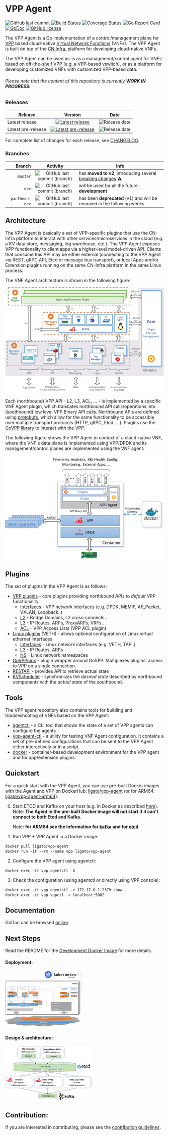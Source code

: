 # VPP Agent

![GitHub last commit](https://img.shields.io/github/last-commit/ligato/vpp-agent.svg) 
[![Build Status](https://travis-ci.org/ligato/vpp-agent.svg?branch=master)](https://travis-ci.org/ligato/vpp-agent)
[![Coverage Status](https://coveralls.io/repos/github/ligato/vpp-agent/badge.svg?branch=master)](https://coveralls.io/github/ligato/vpp-agent?branch=master)
[![Go Report Card](https://goreportcard.com/badge/github.com/ligato/vpp-agent)](https://goreportcard.com/report/github.com/ligato/vpp-agent)
[![GoDoc](https://godoc.org/github.com/ligato/vpp-agent?status.svg)](https://godoc.org/github.com/ligato/vpp-agent)
[![GitHub license](https://img.shields.io/badge/license-Apache%20license%202.0-blue.svg)](https://github.com/ligato/vpp-agent/blob/master/LICENSE)

The VPP Agent is a Go implementation of a control/management plane for
[VPP][1] based cloud-native [Virtual Network Functions][2] (VNFs). The VPP
Agent is built on top of the [CN Infra][16], platform for developing 
cloud-native VNFs.

The VPP Agent can be used as-is as a management/control agent for VNFs 
based on off-the-shelf VPP (e.g. a VPP-based vswitch), or as a
platform for developing customized VNFs with customized VPP-based data.

###### Please note that the content of this repository is currently **WORK IN PROGRESS**!

### Releases

|Release|Version|Date|
|---|:---:|---|
|Latest release|[![Latest release](https://img.shields.io/github/release/ligato/vpp-agent.svg)](https://github.com/ligato/vpp-agent/releases/latest)|![Release date](https://img.shields.io/github/release-date/ligato/vpp-agent.svg?style=flat)|
|Latest pre-release|[![Latest pre-release](https://img.shields.io/github/release-pre/ligato/vpp-agent.svg)](https://github.com/ligato/vpp-agent/releases)|![Release date](https://img.shields.io/github/release-date-pre/ligato/vpp-agent.svg?style=flat)|

For complete list of changes for each release, see [CHANGELOG](CHANGELOG.md).

### Branches

|Branch|Activity|Info|
|---:|:---:|---|
|`master`|![GitHub last commit (branch)](https://img.shields.io/github/last-commit/ligato/vpp-agent/master.svg)| has **moved to v2**, introducing several [breaking changes](https://github.com/ligato/vpp-agent/blob/master/CHANGELOG.md#v200) :warning:|
|`dev`|![GitHub last commit (branch)](https://img.shields.io/github/last-commit/ligato/vpp-agent/dev.svg)|will be used for all the future **development**|
|`pantheon-dev`|![GitHub last commit (branch)](https://img.shields.io/github/last-commit/ligato/vpp-agent/pantheon-dev.svg)|has been **deprecated** (v1) and will be removed in the following weeks|

## Architecture

The VPP Agent is basically a set of VPP-specific plugins that use the 
CN-Infra platform to interact with other services/microservices in the
cloud (e.g. a KV data store, messaging, log warehouse, etc.). The VPP Agent
exposes VPP functionality to client apps via a higher-level model-driven 
API. Clients that consume this API may be either external (connecting to 
the VPP Agent via REST, gRPC API, Etcd or message bus transport), or local
Apps and/or Extension plugins running on the same CN-Infra platform in the 
same Linux process. 

The VNF Agent architecture is shown in the following figure: 

![vpp agent](docs/imgs/vpp_agent.png "VPP Agent & its Plugins on top of cn-infra")

Each (northbound) VPP API - L2, L3, ACL, ... - is implemented by a specific
VNF Agent plugin, which translates northbound API calls/operations into 
(southbound) low level VPP Binary API calls. Northbound APIs are defined 
using [protobufs][3], which allow for the same functionality to be accessible
over multiple transport protocols (HTTP, gRPC, Etcd, ...). Plugins use the 
[GoVPP library][4] to interact with the VPP.

The following figure shows the VPP Agent in context of a cloud-native VNF, 
where the VNF's data plane is implemented using VPP/DPDK and 
its management/control planes are implemented using the VNF agent:

![context](docs/imgs/context.png "VPP Agent & its Plugins on top of cn-infra")

## Plugins
 
The set of plugins in the VPP Agent is as follows:
* [VPP plugins](plugins/vpp) - core plugins providing northbound APIs to _default_ VPP functionality: 
  - [Interfaces](plugins/vpp/ifplugin) - VPP network interfaces (e.g. DPDK, MEMIF, AF_Packet, VXLAN, Loopback..)
  - [L2](plugins/vpp/l2plugin) - Bridge Domains, L2 cross-connects..
  - [L3](plugins/vpp/l3plugin) - IP Routes, ARPs, ProxyARPs, VRFs..
  - [ACL](plugins/vpp/aclplugin) - VPP Access Lists (VPP ACL plugin)
* [Linux plugins](plugins/linux) (VETH) - allows optional configuration of Linux virtual ethernet 
  interfaces
  - [Interfaces](plugins/linux/ifplugin) - Linux network interfaces (e.g. VETH, TAP..)
  - [L3](plugins/linux/l3plugin) - IP Routes, ARPs
  - [NS](plugins/linux/nsplugin) - Linux network namespaces
* [GoVPPmux](plugins/govppmux) - plugin wrapper around GoVPP. Multiplexes plugins' access to
  VPP on a single connection.
* [RESTAPI](plugins/restapi) - provides API to retrieve actual state
* [KVScheduler](plugins/kvscheduler) - synchronizes the *desired state* described by northbound
  components with the *actual state* of the southbound. 

## Tools

The VPP agent repository also contains tools for building and troubleshooting 
of VNFs based on the VPP Agent:

* [agentctl](cmd/agentctl) - a CLI tool that shows the state of a set of 
   VPP agents can configure the agents
* [vpp-agent-ctl](cmd/vpp-agent-ctl) - a utility for testing VNF Agent 
  configuration. It contains a set of pre-defined configurations that can 
  be sent to the VPP Agent either interactively or in a script. 
* [docker](docker) - container-based development environment for the VPP
  agent and for app/extension plugins.

## Quickstart

For a quick start with the VPP Agent, you can use pre-built Docker images with
the Agent and VPP on DockerHub: [ligato/vpp-agent][14] (or for ARM64: [ligato/vpp-agent-arm64][17]).

0. Start ETCD and Kafka on your host (e.g. in Docker as described [here][15]).
   Note: **The Agent in the pre-built Docker image will not start if it can't 
   connect to both Etcd and Kafka**.

   Note: **for ARM64 see the information for [kafka][18] and for [etcd][19]**.

1. Run VPP + VPP Agent in a Docker image:
```
docker pull ligato/vpp-agent
docker run -it --rm --name vpp ligato/vpp-agent
```

2. Configure the VPP agent using agentctl:
```
docker exec -it vpp agentctl -h
```

3. Check the configuration (using agentctl or directly using VPP console):
```
docker exec -it vpp agentctl -e 172.17.0.1:2379 show
docker exec -it vpp vppctl -s localhost:5002
```

## Documentation
GoDoc can be browsed [online](https://godoc.org/github.com/ligato/vpp-agent).

## Next Steps
Read the README for the [Development Docker Image](docker/dev/README.md) for more details.

#### Deployment:
[![K8s integration](docs/imgs/k8s_deployment_thumb.png "VPP Agent - K8s integration")](docs/Deployment.md)

#### Design & architecture:
[![VPP agent 10.000 feet](docs/imgs/vpp_agent_10K_feet_thumb.png "VPP Agent - 10.000 feet view on the architecture")](docs/Design.md)

## Contribution:
If you are interested in contributing, please see the [contribution guidelines](CONTRIBUTING.md).

[1]: https://fd.io/technology/#vpp
[2]: https://github.com/ligato/cn-infra/blob/master/docs/readmes/cn_virtual_function.md
[3]: https://developers.google.com/protocol-buffers/
[4]: https://wiki.fd.io/view/GoVPP
[14]: https://hub.docker.com/r/ligato/vpp-agent
[15]: docker/dev/README.md#running-etcd-server-on-local-host
[16]: https://github.com/ligato/cn-infra
[17]: https://hub.docker.com/r/ligato/vpp-agent-arm64
[18]: docs/arm64/kafka.md
[19]: docs/arm64/etcd.md
